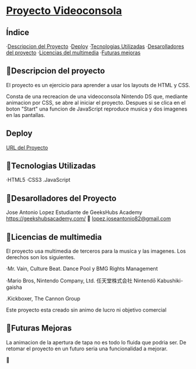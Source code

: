 # [Proyecto Videoconsola](#titulo)

## Índice

·[Descripcion del Proyecto](#descripcion-del-proyecto)
·[Deploy](#deploy)
·[Tecnologias Utilizadas](#tecnologias-utilizadas)
·[Desarolladores del proyecto](#desarolladores-de-proyecto)
·[Licencias del multimedia](#licencias-del-multimedia)
·[Futuras mejoras](#futuras-mejoras)

## :blue_book:Descripcion del proyecto

<a name=#descripcion-del-proyecto></a>

<p>El proyecto es un ejercicio para aprender a usar los layouts de HTML y CSS.</p>
<p>Consta de una recreacion de una videoconsola Nintendo DS que, mediante animacion por CSS, se abre al iniciar el proyecto. Despues si se clica en el boton "Start" una funcion de JavaScript reproduce musica y dos imagenes en las pantallas.</p>

## Deploy
<div align:"center">
<a href="https://josejakkan.github.io/ProyectoConsola/">
URL del Proyecto</a>
</div>

## :wrench:Tecnologias Utilizadas

<a name=#tecnologias-utilizadas></a>
·HTML5
·CSS3
.JavaScript

## :koala:Desarolladores del Proyecto

<a name=#desarolladores-del-proyecto></a>
Jose Antonio Lopez
Estudiante de GeeksHubs Academy https://geekshubsacademy.com/
:e-mail: lopez.joseantonio82@gmail.com

## :money_with_wings:Licencias de multimedia

<a name=#licencias-del-multimedia></a>
El proyecto usa multimedia de terceros para la musica y las imagenes. Los derechos son los siguientes.

·Mr. Vain, Culture Beat. Dance Pool y BMG Rights Management

·Mario Bros, Nintendo Company, Ltd. 任天堂株式会社 Nintendō Kabushiki-gaisha

.Kickboxer, The Cannon Group

Este proyecto esta creado sin animo de lucro ni objetivo comercial

## :construction:Futuras Mejoras

<a name=#futuras-mejoras></a>
La animacion de la apertura de tapa no es todo lo fluida que podria ser. De retomar el proyecto en un futuro seria una funcionalidad a mejorar.

:rocket:<a name=titulo></a>
